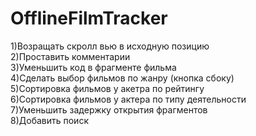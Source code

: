 # OfflineFilmTracker

1)Возращать скролл вью в исходную позицию  
2)Проставить комментарии  
3)Уменьшить код в фрагменте фильма  
4)Сделать выбор фильмов по жанру (кнопка сбоку)  
5)Сортировка фильмов у акетра по рейтингу  
6)Сортировка фильмов у актера по типу деятельности  
7)Уменьшить задержку открытия фрагментов  
8)Добавить поиск  
